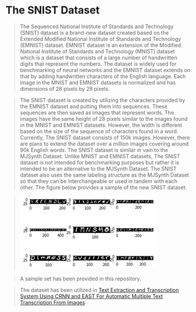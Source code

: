 # The SNIST Dataset
> The Sequenced National Institute of Standards and Technology (SNIST) dataset is a brand-new dataset created based on the Extended Modified National Institute of Standards and Technology (EMNIST) dataset. EMNIST dataset is an extension of the Modified National Institute of Standards and Technology (MNIST) dataset which is a dataset that consists of a large number of handwritten digits that represent the numbers. The dataset is widely used for benchmarking of neural networks and the EMNIST dataset extends on that by adding handwritten characters of the English language. Each image in the MNIST and EMNIST datasets is normalized and has dimensions of 28 pixels by 28 pixels.

> The SNIST dataset is created by utilizing the characters provided by the EMNIST dataset and putting them into sequences. These sequences are then saved as images that represent words. The images have the same height of 28 pixels similar to the images found in the MNIST and EMNIST datasets. However, the width is different based on the size of the sequence of characters found in a word. Currently, The SNIST dataset consists of 150k images. However, there are plans to extend the dataset over a million images covering around 90k English words. The SNIST dataset is similar in vain to the MJSynth Dataset. Unlike MNIST and EMNIST datasets, The SNIST dataset is not intended for benchmarking purposes but rather it is intended to be an alternative to the MJSynth Dataset. The SNIST dataset also uses the same labeling structure as the MJSynth Dataset so that they can be interchangeable or used in tandem with each other. The figure below provides a sample of the new SNIST dataset.

>![d](output.png)

> A sample set has been provided in this repository.

> The dataset has been utilized in [Text Extraction and Transcription System Using CRNN and EAST For Automatic Multiple Text Transcription From Images](https://github.com/Mayonaka88/text-extraction-and-transcription-system) 
